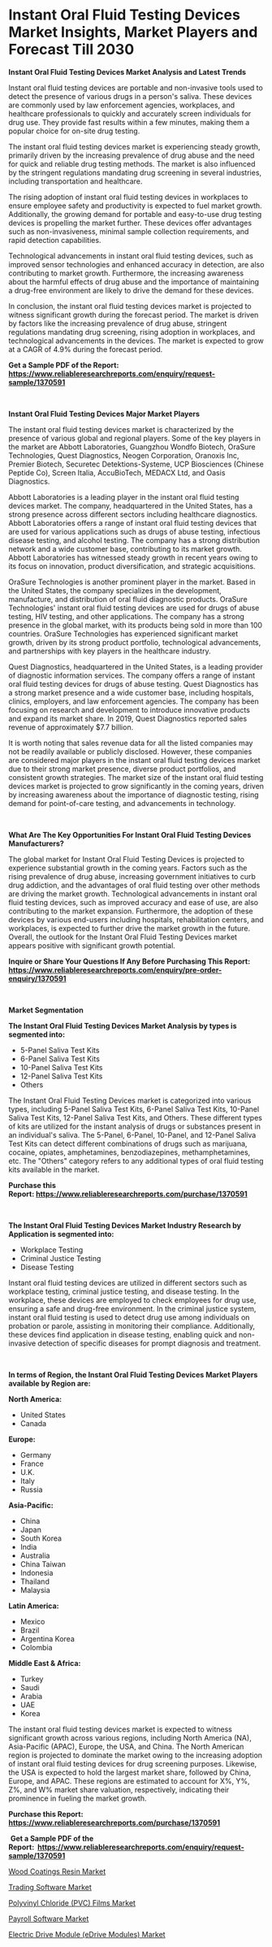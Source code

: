 <p><h1>Instant Oral Fluid Testing Devices Market Insights, Market Players and Forecast Till 2030</h1></p><p><strong>Instant Oral Fluid Testing Devices Market Analysis and Latest Trends</strong></p>
<p><p>Instant oral fluid testing devices are portable and non-invasive tools used to detect the presence of various drugs in a person's saliva. These devices are commonly used by law enforcement agencies, workplaces, and healthcare professionals to quickly and accurately screen individuals for drug use. They provide fast results within a few minutes, making them a popular choice for on-site drug testing.</p><p>The instant oral fluid testing devices market is experiencing steady growth, primarily driven by the increasing prevalence of drug abuse and the need for quick and reliable drug testing methods. The market is also influenced by the stringent regulations mandating drug screening in several industries, including transportation and healthcare.</p><p>The rising adoption of instant oral fluid testing devices in workplaces to ensure employee safety and productivity is expected to fuel market growth. Additionally, the growing demand for portable and easy-to-use drug testing devices is propelling the market further. These devices offer advantages such as non-invasiveness, minimal sample collection requirements, and rapid detection capabilities.</p><p>Technological advancements in instant oral fluid testing devices, such as improved sensor technologies and enhanced accuracy in detection, are also contributing to market growth. Furthermore, the increasing awareness about the harmful effects of drug abuse and the importance of maintaining a drug-free environment are likely to drive the demand for these devices.</p><p>In conclusion, the instant oral fluid testing devices market is projected to witness significant growth during the forecast period. The market is driven by factors like the increasing prevalence of drug abuse, stringent regulations mandating drug screening, rising adoption in workplaces, and technological advancements in the devices. The market is expected to grow at a CAGR of 4.9% during the forecast period.</p></p>
<p><strong>Get a Sample PDF of the Report:&nbsp; <a href="https://www.reliableresearchreports.com/enquiry/request-sample/1370591">https://www.reliableresearchreports.com/enquiry/request-sample/1370591</a></strong></p>
<p>&nbsp;</p>
<p><strong>Instant Oral Fluid Testing Devices Major Market Players</strong></p>
<p><p>The instant oral fluid testing devices market is characterized by the presence of various global and regional players. Some of the key players in the market are Abbott Laboratories, Guangzhou Wondfo Biotech, OraSure Technologies, Quest Diagnostics, Neogen Corporation, Oranoxis Inc, Premier Biotech, Securetec Detektions-Systeme, UCP Biosciences (Chinese Peptide Co), Screen Italia, AccuBioTech, MEDACX Ltd, and Oasis Diagnostics.</p><p>Abbott Laboratories is a leading player in the instant oral fluid testing devices market. The company, headquartered in the United States, has a strong presence across different sectors including healthcare diagnostics. Abbott Laboratories offers a range of instant oral fluid testing devices that are used for various applications such as drugs of abuse testing, infectious disease testing, and alcohol testing. The company has a strong distribution network and a wide customer base, contributing to its market growth. Abbott Laboratories has witnessed steady growth in recent years owing to its focus on innovation, product diversification, and strategic acquisitions.</p><p>OraSure Technologies is another prominent player in the market. Based in the United States, the company specializes in the development, manufacture, and distribution of oral fluid diagnostic products. OraSure Technologies' instant oral fluid testing devices are used for drugs of abuse testing, HIV testing, and other applications. The company has a strong presence in the global market, with its products being sold in more than 100 countries. OraSure Technologies has experienced significant market growth, driven by its strong product portfolio, technological advancements, and partnerships with key players in the healthcare industry.</p><p>Quest Diagnostics, headquartered in the United States, is a leading provider of diagnostic information services. The company offers a range of instant oral fluid testing devices for drugs of abuse testing. Quest Diagnostics has a strong market presence and a wide customer base, including hospitals, clinics, employers, and law enforcement agencies. The company has been focusing on research and development to introduce innovative products and expand its market share. In 2019, Quest Diagnostics reported sales revenue of approximately $7.7 billion.</p><p>It is worth noting that sales revenue data for all the listed companies may not be readily available or publicly disclosed. However, these companies are considered major players in the instant oral fluid testing devices market due to their strong market presence, diverse product portfolios, and consistent growth strategies. The market size of the instant oral fluid testing devices market is projected to grow significantly in the coming years, driven by increasing awareness about the importance of diagnostic testing, rising demand for point-of-care testing, and advancements in technology.</p></p>
<p>&nbsp;</p>
<p><strong>What Are The Key Opportunities For Instant Oral Fluid Testing Devices Manufacturers?</strong></p>
<p><p>The global market for Instant Oral Fluid Testing Devices is projected to experience substantial growth in the coming years. Factors such as the rising prevalence of drug abuse, increasing government initiatives to curb drug addiction, and the advantages of oral fluid testing over other methods are driving the market growth. Technological advancements in instant oral fluid testing devices, such as improved accuracy and ease of use, are also contributing to the market expansion. Furthermore, the adoption of these devices by various end-users including hospitals, rehabilitation centers, and workplaces, is expected to further drive the market growth in the future. Overall, the outlook for the Instant Oral Fluid Testing Devices market appears positive with significant growth potential.</p></p>
<p><strong>Inquire or Share Your Questions If Any Before Purchasing This Report: <a href="https://www.reliableresearchreports.com/enquiry/pre-order-enquiry/1370591">https://www.reliableresearchreports.com/enquiry/pre-order-enquiry/1370591</a></strong></p>
<p>&nbsp;</p>
<p><strong>Market Segmentation</strong></p>
<p><strong>The Instant Oral Fluid Testing Devices Market Analysis by types is segmented into:</strong></p>
<p><ul><li>5-Panel Saliva Test Kits</li><li>6-Panel Saliva Test Kits</li><li>10-Panel Saliva Test Kits</li><li>12-Panel Saliva Test Kits</li><li>Others</li></ul></p>
<p><p>The Instant Oral Fluid Testing Devices market is categorized into various types, including 5-Panel Saliva Test Kits, 6-Panel Saliva Test Kits, 10-Panel Saliva Test Kits, 12-Panel Saliva Test Kits, and Others. These different types of kits are utilized for the instant analysis of drugs or substances present in an individual's saliva. The 5-Panel, 6-Panel, 10-Panel, and 12-Panel Saliva Test Kits can detect different combinations of drugs such as marijuana, cocaine, opiates, amphetamines, benzodiazepines, methamphetamines, etc. The "Others" category refers to any additional types of oral fluid testing kits available in the market.</p></p>
<p><strong>Purchase this Report:&nbsp;<a href="https://www.reliableresearchreports.com/purchase/1370591">https://www.reliableresearchreports.com/purchase/1370591</a></strong></p>
<p>&nbsp;</p>
<p><strong>The Instant Oral Fluid Testing Devices Market Industry Research by Application is segmented into:</strong></p>
<p><ul><li>Workplace Testing</li><li>Criminal Justice Testing</li><li>Disease Testing</li></ul></p>
<p><p>Instant oral fluid testing devices are utilized in different sectors such as workplace testing, criminal justice testing, and disease testing. In the workplace, these devices are employed to check employees for drug use, ensuring a safe and drug-free environment. In the criminal justice system, instant oral fluid testing is used to detect drug use among individuals on probation or parole, assisting in monitoring their compliance. Additionally, these devices find application in disease testing, enabling quick and non-invasive detection of specific diseases for prompt diagnosis and treatment.</p></p>
<p>&nbsp;</p>
<p><strong>In terms of Region, the Instant Oral Fluid Testing Devices Market Players available by Region are:</strong></p>
<p>
    <p> <strong> North America: </strong>
        <ul>
            <li>United States</li>
            <li>Canada</li>
        </ul>
        </p> 
    <p> <strong> Europe: </strong>
        <ul>
            <li>Germany</li>
            <li>France</li>
            <li>U.K.</li>
            <li>Italy</li>
            <li>Russia</li>
        </ul>
        </p> 
    <p> <strong> Asia-Pacific: </strong>
        <ul>
            <li>China</li>
            <li>Japan</li>
            <li>South Korea</li>
            <li>India</li>
            <li>Australia</li>
            <li>China Taiwan</li>
            <li>Indonesia</li>
            <li>Thailand</li>
            <li>Malaysia</li>
        </ul>
        </p> 
    <p> <strong> Latin America: </strong>
        <ul>
            <li>Mexico</li>
            <li>Brazil</li>
            <li>Argentina Korea</li>
            <li>Colombia</li>
        </ul>
        </p> 
    <p> <strong> Middle East & Africa: </strong>
        <ul>
            <li>Turkey</li>
            <li>Saudi</li>
            <li>Arabia</li>
            <li>UAE</li>
            <li>Korea</li>
        </ul>
    </p>
    </p>
<p><p>The instant oral fluid testing devices market is expected to witness significant growth across various regions, including North America (NA), Asia-Pacific (APAC), Europe, the USA, and China. The North American region is projected to dominate the market owing to the increasing adoption of instant oral fluid testing devices for drug screening purposes. Likewise, the USA is expected to hold the largest market share, followed by China, Europe, and APAC. These regions are estimated to account for X%, Y%, Z%, and W% market share valuation, respectively, indicating their prominence in fueling the market growth.</p></p>
<p><strong>Purchase this Report: <a href="https://www.reliableresearchreports.com/purchase/1370591">https://www.reliableresearchreports.com/purchase/1370591</a></strong></p>
<p>&nbsp;<strong>Get a Sample PDF of the Report:&nbsp;&nbsp;<a href="https://www.reliableresearchreports.com/enquiry/request-sample/1370591">https://www.reliableresearchreports.com/enquiry/request-sample/1370591</a></strong></p>
<p><strong></strong></p>
<p><p><a href="https://github.com/ChiragRp1/Market-Research-Report-List-1/blob/main/wood-coatings-resin-market.md">Wood Coatings Resin Market</a></p><p><a href="https://medium.com/@dennisoliver07/trading-software-market-size-cagr-trends-2024-2030-33be2483fe05">Trading Software Market</a></p><p><a href="https://github.com/ChiragRP21/Market-Research-Report-List-1/blob/main/polyvinyl-chloride-pvc-films-market.md">Polyvinyl Chloride (PVC) Films Market</a></p><p><a href="https://medium.com/@bobbyrobinson56/payroll-software-market-size-cagr-trends-2024-2030-45ae8a7515ad">Payroll Software Market</a></p><p><a href="https://www.linkedin.com/pulse/electric-drive-module-edrive-modules-market-size-growth-klfme/">Electric Drive Module (eDrive Modules) Market</a></p></p>